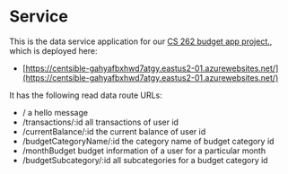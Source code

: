 # Service

This is the data service application for our [CS 262 budget app project.](https://github.com/calvin-cs262-Fall2024-TheATeam/Project), which is deployed here:

- [https://centsible-gahyafbxhwd7atgy.eastus2-01.azurewebsites.net/](https://centsible-gahyafbxhwd7atgy.eastus2-01.azurewebsites.net/)

It has the following read data route URLs:

- / a hello message
- /transactions/:id all transactions of user id
- /currentBalance/:id the current balance of user id
- /budgetCategoryName/:id the category name of budget category id
- /monthBudget budget information of a user for a particular month
- /budgetSubcategory/:id all subcategories for a budget category id
